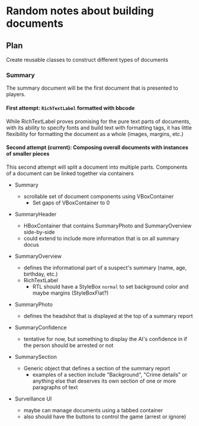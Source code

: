 # Random notes about building documents

## Plan
Create reusable classes to construct different types of documents

### Summary
The summary document will be the first document that is presented to players.

#### First attempt: `RichTextLabel` formatted with bbcode
While RichTextLabel proves promising for the pure text parts of documents, with its ability to specify fonts and build text with formatting tags, it has little flexibility for formatting the document as a whole (images, margins, etc.)

#### Second attempt (current): Composing overall documents with instances of smaller pieces
This second attempt will split a document into multiple parts. Components of a document can be linked together via containers

- Summary
  - scrollable set of document components using VBoxContainer
    - Set gaps of VBoxContainer to 0

- SummaryHeader
  - HBoxContainer that contains SummaryPhoto and SummaryOverview side-by-side
  - could extend to include more information that is on all summary docus

- SummaryOverview
  - defines the informational part of a suspect's summary (name, age, birthday, etc.)
  - RichTextLabel
    - RTL should have a StyleBox `normal` to set background color and maybe margins (StyleBoxFlat?)

- SummaryPhoto
  - defines the headshot that is displayed at the top of a summary report

- SummaryConfidence
  - tentative for now, but something to display the AI's confidence in if the person should be arrested or not

- SummarySection
  - Generic object that defines a section of the summary report
    - examples of a section include "Background", "Crime details" or anything else that deserves its own section of one or more paragraphs of text

- Surveillance UI
  - maybe can manage documents using a tabbed container
  - also should have the buttons to control the game (arrest or ignore)

